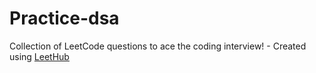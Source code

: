 # Practice-dsa
Collection of LeetCode questions to ace the coding interview! - Created using [LeetHub](https://github.com/QasimWani/LeetHub)

